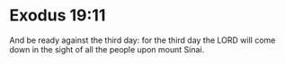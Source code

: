 # Exodus 19:11

And be ready against the third day: for the third day the LORD will come down in the sight of all the people upon mount Sinai.